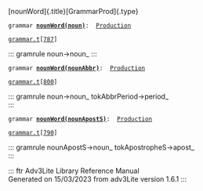 [nounWord]{.title}[GrammarProd]{.type}

`grammar `**[`nounWord(noun)`](../object/nounWord(noun).html)**` :   `[`Production`](../object/Production.html)

[`grammar.t`](../file/grammar.t.html)`[`[`787`](../source/grammar.t.html#787)`]`

::: gramrule
noun-\>noun\_
:::

`grammar `**[`nounWord(nounAbbr)`](../object/nounWord(nounAbbr).html)**` :   `[`Production`](../object/Production.html)

[`grammar.t`](../file/grammar.t.html)`[`[`800`](../source/grammar.t.html#800)`]`

::: gramrule
noun-\>noun\_ tokAbbrPeriod-\>period\_\
:::

`grammar `**[`nounWord(nounApostS)`](../object/nounWord(nounApostS).html)**` :   `[`Production`](../object/Production.html)

[`grammar.t`](../file/grammar.t.html)`[`[`790`](../source/grammar.t.html#790)`]`

::: gramrule
nounApostS-\>noun\_ tokApostropheS-\>apost\_\
:::

::: ftr
Adv3Lite Library Reference Manual\
Generated on 15/03/2023 from adv3Lite version 1.6.1
:::
